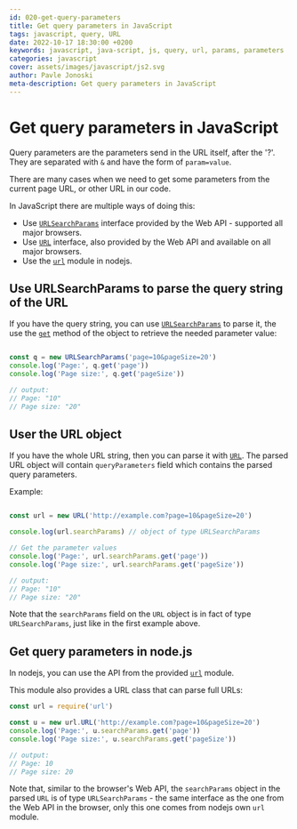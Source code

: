 ```yaml
---
id: 020-get-query-parameters
title: Get query parameters in JavaScript
tags: javascript, query, URL
date: 2022-10-17 18:30:00 +0200 
keywords: javascript, java-script, js, query, url, params, parameters
categories: javascript
cover: assets/images/javascript/js2.svg
author: Pavle Jonoski
meta-description: Get query parameters in JavaScript
---
```


# Get query parameters in JavaScript

Query parameters are the parameters send in the URL itself, after the '?'.
They are separated with `&` and have the form of `param=value`.

There are many cases when we need to get some parameters from the current page URL, or other URL
in our code.

In JavaScript there are multiple ways of doing this:
* Use [`URLSearchParams`](https://developer.mozilla.org/en-US/docs/Web/API/URLSearchParams) interface provided by the Web API - supported all major browsers.
* Use [`URL`](https://developer.mozilla.org/en-US/docs/Web/API/URL) interface, also provided by the Web API and available on all major browsers.
* Use the [`url`](https://nodejs.org/api/url.html) module in nodejs.

## Use URLSearchParams to parse the query string of the URL

If you have the query string, you can use [`URLSearchParams`](https://developer.mozilla.org/en-US/docs/Web/API/URLSearchParams) to parse it, the use the [`get`](https://developer.mozilla.org/en-US/docs/Web/API/URLSearchParams/get) method of the object to retrieve the needed parameter value:

```js

const q = new URLSearchParams('page=10&pageSize=20')
console.log('Page:', q.get('page'))
console.log('Page size:', q.get('pageSize'))

// output:
// Page: "10"
// Page size: "20"
```

## User the URL object

If you have the whole URL string, then you can parse it with [`URL`](https://developer.mozilla.org/en-US/docs/Web/API/URL).
The parsed URL object will contain `queryParameters` field which contains the parsed query parameters.

Example:
```js

const url = new URL('http://example.com?page=10&pageSize=20')

console.log(url.searchParams) // object of type URLSearchParams

// Get the parameter values
console.log('Page:', url.searchParams.get('page'))
console.log('Page size:', url.searchParams.get('pageSize'))

// output:
// Page: "10"
// Page size: "20"
```

Note that the `searchParams` field on the `URL` object is in fact of type `URLSearchParams`, just like in the first example above.

## Get query parameters in node.js

In nodejs, you can use the API from the provided [`url`](https://nodejs.org/api/url.html) module.

This module also provides a URL class that can parse full URLs:

```js
const url = require('url')

const u = new url.URL('http://example.com?page=10&pageSize=20')
console.log('Page:', u.searchParams.get('page'))
console.log('Page size:', u.searchParams.get('pageSize'))

// output:
// Page: 10
// Page size: 20
```

Note that, similar to the browser's Web API, the `searchParams` object in the parsed `URL` is of type `URLSearchParams` - the same interface as the one from the Web API in the browser, only this one comes from nodejs own `url` module.
